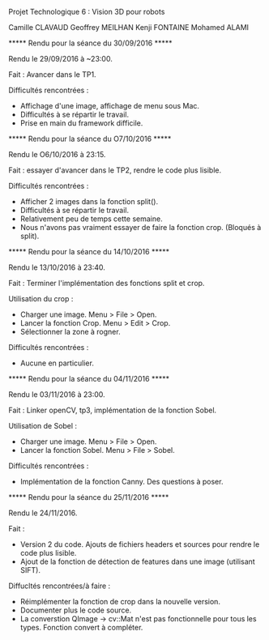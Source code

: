 Projet Technologique 6 : Vision 3D pour robots

Camille CLAVAUD
Geoffrey MEILHAN
Kenji FONTAINE
Mohamed ALAMI

***** Rendu pour la séance du 30/09/2016 *****

Rendu le 29/09/2016 à ~23:00.

Fait : Avancer dans le TP1.

Difficultés rencontrées :
- Affichage d'une image, affichage de menu sous Mac.
- Difficultés à se répartir le travail.
- Prise en main du framework difficile.

***** Rendu pour la séance du O7/10/2016 *****

Rendu le O6/10/2016 à 23:15.

Fait : essayer d'avancer dans le TP2, rendre le code plus lisible.

Difficultés rencontrées :
- Afficher 2 images dans la fonction split().
- Difficultés à se répartir le travail.
- Relativement peu de temps cette semaine.
- Nous n'avons pas vraiment essayer de faire la fonction crop. (Bloqués à split).

***** Rendu pour la séance du 14/10/2016 *****

Rendu le 13/10/2016 à 23:40.

Fait : Terminer l'implémentation des fonctions split et crop.

Utilisation du crop :
- Charger une image. Menu > File > Open.
- Lancer la fonction Crop. Menu > Edit > Crop.
- Sélectionner la zone à rogner.

Difficultés rencontrées :
- Aucune en particulier.

***** Rendu pour la séance du 04/11/2016 *****

Rendu le 03/11/2016 à 23:00.

Fait : Linker openCV, tp3, implémentation de la fonction Sobel.

Utilisation de Sobel :
- Charger une image. Menu > File > Open.
- Lancer la fonction Sobel. Menu > File > Sobel.

Difficultés rencontrées :
- Implémentation de la fonction Canny. Des questions à poser.

***** Rendu pour la séance du 25/11/2016 *****

Rendu le 24/11/2016.

Fait :
- Version 2 du code. Ajouts de fichiers headers et sources pour rendre le code plus lisible.
- Ajout de la fonction de détection de features dans une image (utilisant SIFT).

Diffucltés rencontrées/à faire :
- Réimplémenter la fonction de crop dans la nouvelle version.
- Documenter plus le code source.
- La converstion QImage -> cv::Mat n'est pas fonctionnelle pour tous les types. Fonction convert à compléter.
